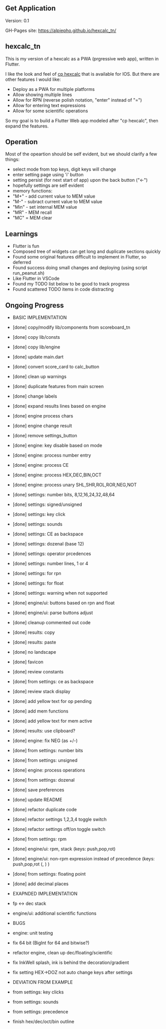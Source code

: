 ## Get Application
Version: 0.1

GH-Pages site: https://alpiepho.github.io/hexcalc_tn/

## hexcalc_tn

This is my version of a hexcalc as a PWA (prgressive web app), written in Flutter.

I like the look and feel of [cp hexcalc](https://www.fileviewer.com/cphexcalc/) that is available for IOS.
But there are other features I would like:
- Deploy as a PWA for multiple platforms
- Allow showing multiple lines
- Allow for RPN (reverse polish notation, "enter" instead of "=")
- Allow for entering text expressions
- Allow for some scientific operations

So my goal is to build a Flutter Web app modeled after "cp hexcalc", then expand the features.

## Operation

Most of the opeartion should be self evident, but we should clarify a few things:
- select mode from top keys, digit keys will change
- enter setting page using 'i' button
- setting persist (for next start of app) upon the back button ("<-")
- hopefully settings are self evident
- memory functions:
- "M+" - add current value to MEM value
- "M-" - subract current value to MEM value
- "Min" - set internal MEM value
- "MR" - MEM recall
- "MC" = MEM clear


## Learnings
- Flutter is fun
- Composed tree of widgets can get long and duplicate sections quickly
- Found some original features difficult to implement in Flutter, so deferred
- Found success doing small changes and deploying (using script run_peanut.sh)
- Like Flutter in VSCode
- Found my TODO list below to be good to track progress
- Found scattered TODO items in code distracting


## Ongoing Progress

- BASIC IMPLEMENTATION
- [done] copy/modify lib/components from scoreboard_tn
- [done] copy lib/consts
- [done] copy lib/engine
- [done] update main.dart
- [done] convert score_card to calc_button
- [done] clean up warnings
- [done] duplicate features from main screen
- [done] change labels
- [done] expand results lines based on engine
- [done] engine process chars
- [done] engine change result
- [done] remove settings_button
- [done] engine: key disable based on mode
- [done] engine: process number entry
- [done] engine: process CE
- [done] engine: process HEX,DEC,BIN,OCT
- [done] engine: process unary SHL,SHR,ROL,ROR,NEG,NOT
- [done] settings: number bits, 8,12,16,24,32,48,64
- [done] settings: signed/unsigned
- [done] settings: key click
- [done] settings: sounds
- [done] settings: CE as backspace
- [done] settings: dozenal (base 12)
- [done] settings: operator prcedences
- [done] settings: number lines, 1 or 4
- [done] settings: for rpn
- [done] settings: for float
- [done] settings: warning when not supported
- [done] engine/ui: buttons based on rpn and float
- [done] engine/ui: parse buttons adjust
- [done] cleanup commented out code
- [done] results: copy
- [done] results: paste
- [done] no landscape
- [done] favicon
- [done] review constants
- [done] from settings: ce as backspace
- [done] review stack display
- [done] add yellow text for op pending
- [done] add mem functions
- [done] add yellow text for mem active
- [done] results: use clipboard?
- [done] engine: fix NEG (as +/-)
- [done] from settings: number bits
- [done] from settings: unsigned
- [done] engine: process operations
- [done] from settings: dozenal
- [done] save preferences
- [done] update README
- [done] refactor duplicate code
- [done] refactor settings 1,2,3,4 toggle switch
- [done] refactor settings off/on toggle switch
- [done] from settings: rpm
- [done] engine/ui: rpm, stack (keys: push,pop,rot)
- [done] engine/ui: non-rpm expression instead of precedence (keys: push,pop,rot (, ) )
- [done] from settings: floating point
- [done] add decimal places

- EXAPNDED IMPLEMENTATION

- fp <-> dec stack

- engine/ui: additional scientific functions



- BUGS
- engine: unit testing
- fix 64 bit (BigInt for 64 and bitwise?)
- refactor engine, clean up dec/floating/scientific
- fix InkWell splash, ink is behind the decoration/gradient
- fix setting HEX->DOZ not auto change keys after settings

- DEVIATION FROM EXAMPLE
- from settings: key clicks
- from settings: sounds
- from settings: precedence
- finish hex/dec/oct/bin outline



